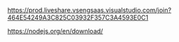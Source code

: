 https://prod.liveshare.vsengsaas.visualstudio.com/join?464E54249A3C825C03932F357C3A4593E0C1


https://nodejs.org/en/download/
